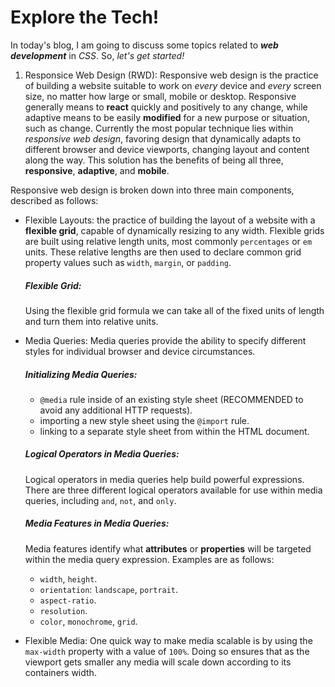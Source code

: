 # Explore the Tech!

In today's blog, I am going to discuss some topics related to ***web development*** in _CSS_. So, _let's get started!_

1. Responsice Web Design (RWD):
Responsive web design is the practice of building a website suitable to work on _every_ device and _every_ screen size, no matter how large or small, mobile or desktop.
Responsive generally means to **react** quickly and positively to any change, while adaptive means to be easily **modified** for a new purpose or situation, such as change.
Currently the most popular technique lies within _responsive web design_, favoring design that dynamically adapts to different browser and device viewports, changing layout and content along the way. This solution has the benefits of being all three, **responsive**, **adaptive**, and **mobile**.

Responsive web design is broken down into three main components, described as follows:
* Flexible Layouts: the practice of building the layout of a website with a **flexible grid**, capable of dynamically resizing to any width. Flexible grids are built using relative length units, most commonly `percentages` or `em` units. These relative lengths are then used to declare common grid property values such as `width`, `margin`, or `padding`.
    ##### Flexible Grid: 
    Using the flexible grid formula we can take all of the fixed units of length and turn them into relative units.
    
* Media Queries: Media queries provide the ability to specify different styles for individual browser and device circumstances.
    ##### Initializing Media Queries:
     * `@media` rule inside of an existing style sheet (RECOMMENDED to avoid any additional HTTP requests).
     * importing a new style sheet using the `@import` rule.
     * linking to a separate style sheet from within the HTML document.
    ##### Logical Operators in Media Queries:
    Logical operators in media queries help build powerful expressions. There are three different logical operators available for use within media queries, including `and`, `not`, and `only`.
    ##### Media Features in Media Queries:
    Media features identify what **attributes** or **properties** will be targeted within the media query expression. Examples are as follows:
    * `width`, `height`.
    * `orientation`: `landscape`, `portrait`.
    * `aspect-ratio`.
    * `resolution`.
    * `color`, `monochrome`, `grid`.
    
* Flexible Media: One quick way to make media scalable is by using the `max-width` property with a value of `100%`. Doing so ensures that as the viewport gets smaller any media will scale down according to its containers width.



